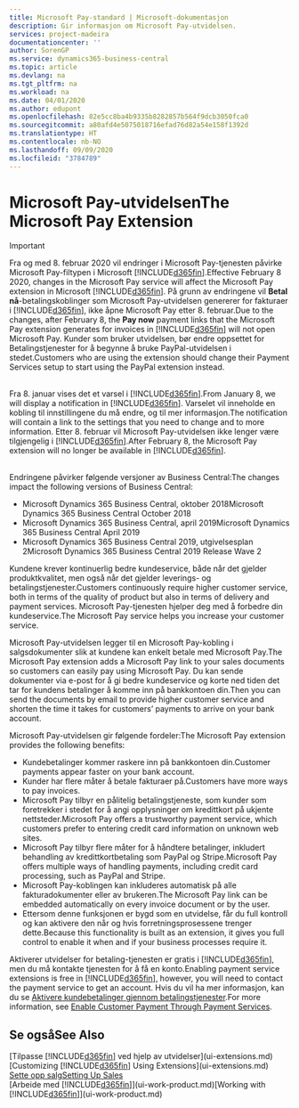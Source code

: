 ```yaml
---
title: Microsoft Pay-standard | Microsoft-dokumentasjon
description: Gir informasjon om Microsoft Pay-utvidelsen.
services: project-madeira
documentationcenter: ''
author: SorenGP
ms.service: dynamics365-business-central
ms.topic: article
ms.devlang: na
ms.tgt_pltfrm: na
ms.workload: na
ms.date: 04/01/2020
ms.author: edupont
ms.openlocfilehash: 82e5cc8ba4b9335b8282857b564f9dcb3050fca0
ms.sourcegitcommit: a80afd4e5075018716efad76d82a54e158f1392d
ms.translationtype: HT
ms.contentlocale: nb-NO
ms.lasthandoff: 09/09/2020
ms.locfileid: "3784789"
---
```

# <a name="the-microsoft-pay-extension"></a><span data-ttu-id="266a6-103">Microsoft Pay-utvidelsen</span><span class="sxs-lookup"><span data-stu-id="266a6-103">The Microsoft Pay Extension</span></span>

> [!IMPORTANT]
> <span data-ttu-id="266a6-104">Fra og med 8. februar 2020 vil endringer i Microsoft Pay-tjenesten påvirke Microsoft Pay-filtypen i Microsoft [!INCLUDE[d365fin](includes/d365fin_long_md.md)].</span><span class="sxs-lookup"><span data-stu-id="266a6-104">Effective February 8 2020, changes in the Microsoft Pay service will affect the Microsoft Pay extension in Microsoft [!INCLUDE[d365fin](includes/d365fin_long_md.md)].</span></span> <span data-ttu-id="266a6-105">På grunn av endringene vil **Betal nå**-betalingskoblinger som Microsoft Pay-utvidelsen genererer for fakturaer i [!INCLUDE[d365fin](includes/d365fin_md.md)], ikke åpne Microsoft Pay etter 8. februar.</span><span class="sxs-lookup"><span data-stu-id="266a6-105">Due to the changes, after February 8, the **Pay now** payment links that the Microsoft Pay extension generates for invoices in [!INCLUDE[d365fin](includes/d365fin_md.md)] will not open Microsoft Pay.</span></span> <span data-ttu-id="266a6-106">Kunder som bruker utvidelsen, bør endre oppsettet for Betalingstjenester for å begynne å bruke PayPal-utvidelsen i stedet.</span><span class="sxs-lookup"><span data-stu-id="266a6-106">Customers who are using the extension should change their Payment Services setup to start using the PayPal extension instead.</span></span><br /></br>
>
> <span data-ttu-id="266a6-107">Fra 8. januar vises det et varsel i [!INCLUDE[d365fin](includes/d365fin_md.md)].</span><span class="sxs-lookup"><span data-stu-id="266a6-107">From January 8, we will display a notification in [!INCLUDE[d365fin](includes/d365fin_md.md)].</span></span> <span data-ttu-id="266a6-108">Varselet vil inneholde en kobling til innstillingene du må endre, og til mer informasjon.</span><span class="sxs-lookup"><span data-stu-id="266a6-108">The notification will contain a link to the settings that you need to change and to more information.</span></span> <span data-ttu-id="266a6-109">Etter 8. februar vil Microsoft Pay-utvidelsen ikke lenger være tilgjengelig i [!INCLUDE[d365fin](includes/d365fin_md.md)].</span><span class="sxs-lookup"><span data-stu-id="266a6-109">After February 8, the Microsoft Pay extension will no longer be available in [!INCLUDE[d365fin](includes/d365fin_md.md)].</span></span><br /></br>
>
> <span data-ttu-id="266a6-110">Endringene påvirker følgende versjoner av Business Central:</span><span class="sxs-lookup"><span data-stu-id="266a6-110">The changes impact the following versions of Business Central:</span></span>
> - <span data-ttu-id="266a6-111">Microsoft Dynamics 365 Business Central, oktober 2018</span><span class="sxs-lookup"><span data-stu-id="266a6-111">Microsoft Dynamics 365 Business Central October 2018</span></span>
> - <span data-ttu-id="266a6-112">Microsoft Dynamics 365 Business Central, april 2019</span><span class="sxs-lookup"><span data-stu-id="266a6-112">Microsoft Dynamics 365 Business Central April 2019</span></span>
> - <span data-ttu-id="266a6-113">Microsoft Dynamics 365 Business Central 2019, utgivelsesplan 2</span><span class="sxs-lookup"><span data-stu-id="266a6-113">Microsoft Dynamics 365 Business Central 2019 Release Wave 2</span></span>

<span data-ttu-id="266a6-114">Kundene krever kontinuerlig bedre kundeservice, både når det gjelder produktkvalitet, men også når det gjelder leverings- og betalingstjenester.</span><span class="sxs-lookup"><span data-stu-id="266a6-114">Customers continuously require higher customer service, both in terms of the quality of product but also in terms of delivery and payment services.</span></span> <span data-ttu-id="266a6-115">Microsoft Pay-tjenesten hjelper deg med å forbedre din kundeservice.</span><span class="sxs-lookup"><span data-stu-id="266a6-115">The Microsoft Pay service helps you increase your customer service.</span></span>

<span data-ttu-id="266a6-116">Microsoft Pay-utvidelsen legger til en Microsoft Pay-kobling i salgsdokumenter slik at kundene kan enkelt betale med Microsoft Pay.</span><span class="sxs-lookup"><span data-stu-id="266a6-116">The Microsoft Pay extension adds a Microsoft Pay link to your sales documents so customers can easily pay using Microsoft Pay.</span></span> <span data-ttu-id="266a6-117">Du kan sende dokumenter via e-post for å gi bedre kundeservice og korte ned tiden det tar for kundens betalinger å komme inn på bankkontoen din.</span><span class="sxs-lookup"><span data-stu-id="266a6-117">Then you can send the documents by email to provide higher customer service and shorten the time it takes for customers’ payments to arrive on your bank account.</span></span>

<span data-ttu-id="266a6-118">Microsoft Pay-utvidelsen gir følgende fordeler:</span><span class="sxs-lookup"><span data-stu-id="266a6-118">The Microsoft Pay extension provides the following benefits:</span></span>
- <span data-ttu-id="266a6-119">Kundebetalinger kommer raskere inn på bankkontoen din.</span><span class="sxs-lookup"><span data-stu-id="266a6-119">Customer payments appear faster on your bank account.</span></span>
- <span data-ttu-id="266a6-120">Kunder har flere måter å betale fakturaer på.</span><span class="sxs-lookup"><span data-stu-id="266a6-120">Customers have more ways to pay invoices.</span></span>
- <span data-ttu-id="266a6-121">Microsoft Pay tilbyr en pålitelig betalingstjeneste, som kunder som foretrekker i stedet for å angi opplysninger om kredittkort på ukjente nettsteder.</span><span class="sxs-lookup"><span data-stu-id="266a6-121">Microsoft Pay offers a trustworthy payment service, which customers prefer to entering credit card information on unknown web sites.</span></span>
- <span data-ttu-id="266a6-122">Microsoft Pay tilbyr flere måter for å håndtere betalinger, inkludert behandling av kredittkortbetaling som PayPal og Stripe.</span><span class="sxs-lookup"><span data-stu-id="266a6-122">Microsoft Pay offers multiple ways of handling payments, including credit card processing, such as PayPal and Stripe.</span></span>
- <span data-ttu-id="266a6-123">Microsoft Pay-koblingen kan inkluderes automatisk på alle fakturadokumenter eller av brukeren.</span><span class="sxs-lookup"><span data-stu-id="266a6-123">The Microsoft Pay link can be embedded automatically on every invoice document or by the user.</span></span>
- <span data-ttu-id="266a6-124">Ettersom denne funksjonen er bygd som en utvidelse, får du full kontroll og kan aktivere den når og hvis forretningsprosessene trenger dette.</span><span class="sxs-lookup"><span data-stu-id="266a6-124">Because this functionality is built as an extension, it gives you full control to enable it when and if your business processes require it.</span></span>

<span data-ttu-id="266a6-125">Aktiverer utvidelser for betaling-tjenesten er gratis i [!INCLUDE[d365fin](includes/d365fin_md.md)], men du må kontakte tjenesten for å få en konto.</span><span class="sxs-lookup"><span data-stu-id="266a6-125">Enabling payment service extensions is free in [!INCLUDE[d365fin](includes/d365fin_md.md)], however, you will need to contact the payment service to get an account.</span></span> <span data-ttu-id="266a6-126">Hvis du vil ha mer informasjon, kan du se [Aktivere kundebetalinger gjennom betalingstjenester](sales-how-enable-payment-service-extensions.md).</span><span class="sxs-lookup"><span data-stu-id="266a6-126">For more information, see [Enable Customer Payment Through Payment Services](sales-how-enable-payment-service-extensions.md).</span></span>

## <a name="see-also"></a><span data-ttu-id="266a6-127">Se også</span><span class="sxs-lookup"><span data-stu-id="266a6-127">See Also</span></span>
<span data-ttu-id="266a6-128">[Tilpasse [!INCLUDE[d365fin](includes/d365fin_md.md)] ved hjelp av utvidelser](ui-extensions.md)</span><span class="sxs-lookup"><span data-stu-id="266a6-128">[Customizing [!INCLUDE[d365fin](includes/d365fin_md.md)] Using Extensions](ui-extensions.md)</span></span>  
[<span data-ttu-id="266a6-129">Sette opp salg</span><span class="sxs-lookup"><span data-stu-id="266a6-129">Setting Up Sales</span></span>](sales-setup-sales.md)  
<span data-ttu-id="266a6-130">[Arbeide med [!INCLUDE[d365fin](includes/d365fin_md.md)]](ui-work-product.md)</span><span class="sxs-lookup"><span data-stu-id="266a6-130">[Working with [!INCLUDE[d365fin](includes/d365fin_md.md)]](ui-work-product.md)</span></span>
